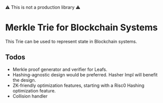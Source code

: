 ⚠️ This is not a production library ⚠️
# Merkle Trie for Blockchain Systems
This Trie can be used to represent state in Blockchain systems.

## Todos
- Merkle proof generator and verifier for Leafs.
- Hashing-agnostic design would be preferred. Hasher Impl will benefit the design.
- ZK-friendly optimization features, starting with a Risc0 Hashing optimization feature.
- Collision handler